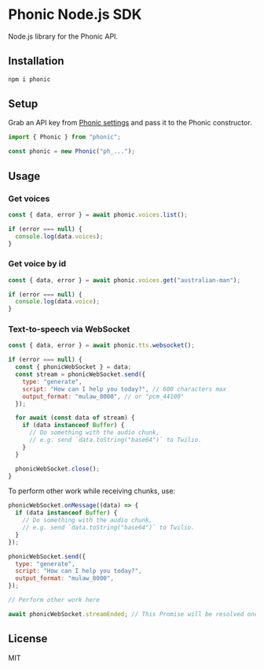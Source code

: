 # Phonic Node.js SDK

Node.js library for the Phonic API.

## Installation

```bash
npm i phonic
```

## Setup

Grab an API key from [Phonic settings](https://phonic.co/settings) and pass it to the Phonic constructor.

```js
import { Phonic } from "phonic";

const phonic = new Phonic("ph_...");
```

## Usage

### Get voices

```js
const { data, error } = await phonic.voices.list();

if (error === null) {
  console.log(data.voices);
}
```


### Get voice by id

```js
const { data, error } = await phonic.voices.get("australian-man");

if (error === null) {
  console.log(data.voice);
}
```

### Text-to-speech via WebSocket

```js
const { data, error } = await phonic.tts.websocket();

if (error === null) {
  const { phonicWebSocket } = data;
  const stream = phonicWebSocket.send({
    type: "generate",
    script: "How can I help you today?", // 600 characters max
    output_format: "mulaw_8000", // or "pcm_44100"
  });

  for await (const data of stream) {
    if (data instanceof Buffer) {
      // Do something with the audio chunk,
      // e.g. send `data.toString("base64")` to Twilio.
    }
  }

  phonicWebSocket.close();
}
```

To perform other work while receiving chunks, use:

```js
phonicWebSocket.onMessage((data) => {
  if (data instanceof Buffer) {
    // Do something with the audio chunk,
    // e.g. send `data.toString("base64")` to Twilio.
  }
});

phonicWebSocket.send({
  type: "generate",
  script: "How can I help you today?",
  output_format: "mulaw_8000",
});

// Perform other work here

await phonicWebSocket.streamEnded; // This Promise will be resolved once the last chunk is received
```


## License

MIT
